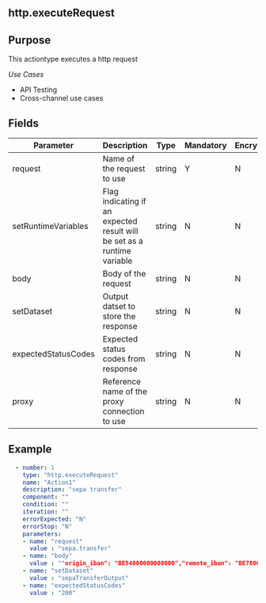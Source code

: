 ## http.executeRequest
## Purpose
This actiontype executes a http request

*Use Cases*
* API Testing
* Cross-channel use cases

## Fields
|Parameter|Description|Type|Mandatory|Encrypted|
|---------|-----------|----|---------|---------|
|request|Name of the request to use|string|Y|N|
|setRuntimeVariables|Flag indicating if an expected result will be set as a runtime variable|string|N|N|
|body|Body of the request|string|N|N|
|setDataset|Output datset to store the response|string|N|N|
|expectedStatusCodes|Expected status codes from response|string|N|N|
|proxy|Reference name of the proxy connection to use|string|N|N|


## Example
```yaml
  - number: 1
    type: "http.executeRequest"
    name: "Action1"
    description: "sepa transfer"
    component: ""
    condition: ""
    iteration: ""
    errorExpected: "N"
    errorStop: "N"
    parameters:
    - name: "request"
      value : "sepa.transfer"
    - name: "body"
      value : ""origin_iban": "BE54000000000000","remote_iban": "BE78000000000001", "amount": 100.01, "currency": "EUR"}
    - name: "setDataset"
      value : "sepaTransferOutput"
    - name: "expectedStatusCodes"
      value : "200"
```
